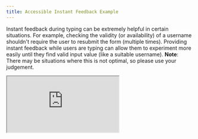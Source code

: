 ```yaml
---
title: Accessible Instant Feedback Example
---
```


Instant feedback during typing can be extremely helpful in certain situations. For example, checking the validity (or availability) of a username shouldn't require the user to resubmit the form (multiple times). Providing instant feedback while users are typing can allow them to experiment more easily until they find valid input value (like a suitable username). **Note**: There may be situations where this is not optimal, so please use your judgement.

<div className="embed-responsive aspect-ratio-square">
  <iframe
  src="https://codesandbox.io/embed/github/formik/formik/tree/main/examples/instant-feedback?fontsize=14&hidenavigation=1&theme=dark"
  style={{ width:'100%', height: '100%', border:0, borderRadius: 4, overflow: 'hidden'}}
  title="formik/formik: async-submission"
  allow="accelerometer; ambient-light-sensor; camera; encrypted-media; geolocation; gyroscope; hid; microphone; midi; payment; usb; vr; xr-spatial-tracking"
  sandbox="allow-forms allow-modals allow-popups allow-presentation allow-same-origin allow-scripts"
  ></iframe>
</div>
